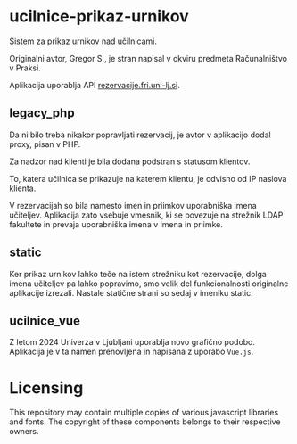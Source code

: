 
# ucilnice-prikaz-urnikov

Sistem za prikaz urnikov nad učilnicami.

Originalni avtor, Gregor S., je stran napisal v okviru predmeta Računalništvo v Praksi.

Aplikacija uporablja API [rezervacije.fri.uni-lj.si](https://github.com/gregorjerse/reservations).

## legacy\_php

Da ni bilo treba nikakor popravljati rezervacij, je avtor v aplikacijo dodal proxy, pisan v PHP.

Za nadzor nad klienti je bila dodana podstran s statusom klientov.

To, katera učilnica se prikazuje na katerem klientu, je odvisno od IP naslova klienta.

V rezervacijah so bila namesto imen in priimkov uporabniška imena učiteljev. Aplikacija zato vsebuje
vmesnik, ki se povezuje na strežnik LDAP fakultete in prevaja uporabniška imena v imena in priimke.

## static

Ker prikaz urnikov lahko teče na istem strežniku kot rezervacije, dolga imena učiteljev pa lahko popravimo,
smo velik del funkcionalnosti originalne aplikacije izrezali. Nastale statične strani so sedaj v imeniku static.

## ucilnice_vue

Z letom 2024 Univerza v Ljubljani uporablja novo grafično podobo. Aplikacija je v ta namen prenovljena in napisana z uporabo `Vue.js`. 

# Licensing

This repository may contain multiple copies of various javascript libraries and fonts. The copyright of these components belongs to their respective owners.

